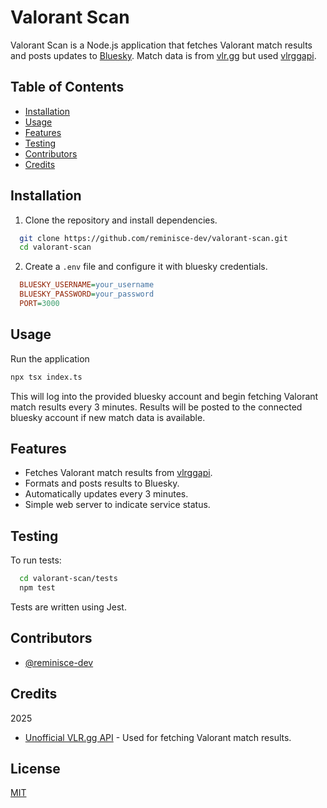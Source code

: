 # Valorant Scan

Valorant Scan is a Node.js application that fetches Valorant match results and posts updates to [Bluesky](https://bsky.social). Match data is from [vlr.gg](https://vlr.gg) but used [vlrggapi](https://github.com/axsddlr/vlrggapi).

## Table of Contents

- [Installation](#installation)
- [Usage](#usage)
- [Features](#features)
- [Testing](#testing)
- [Contributors](#contributors)
- [Credits](#credits)

## Installation

1.  Clone the repository and install dependencies.

```bash
  git clone https://github.com/reminisce-dev/valorant-scan.git
  cd valorant-scan
```

2.  Create a `.env` file and configure it with bluesky credentials.

```ini
  BLUESKY_USERNAME=your_username
  BLUESKY_PASSWORD=your_password
  PORT=3000
```

## Usage

Run the application

```bash
npx tsx index.ts
```

This will log into the provided bluesky account and begin fetching Valorant match results every 3 minutes. Results will be posted to the connected bluesky account if new match data is available.

## Features

- Fetches Valorant match results from [vlrggapi](https://github.com/axsddlr/vlrggapi).
- Formats and posts results to Bluesky.
- Automatically updates every 3 minutes.
- Simple web server to indicate service status.

## Testing

To run tests:

```bash
  cd valorant-scan/tests
  npm test
```

Tests are written using Jest.

## Contributors

- [@reminisce-dev](https://www.github.com/reminisce-dev)

## Credits

2025

- [Unofficial VLR.gg API](https://github.com/axsddlr/vlrggapi) - Used for fetching Valorant match results.

## License

[MIT](https://choosealicense.com/licenses/mit/)
